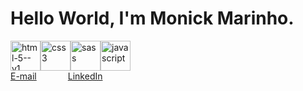 # Hello World, I'm  Monick Marinho.

<div style="display:flex; flex-direction: row;">
  <img width="48" height="48" src="https://img.icons8.com/color/48/html-5--v1.png" alt="html-5--v1"/>
  <img width="48" height="48" src="https://img.icons8.com/fluency/48/css3.png" alt="css3"/>
  <img width="48" height="48" src="https://img.icons8.com/color/48/sass.png" alt="sass"/>
  <img width="48" height="48" src="https://img.icons8.com/fluency/48/javascript.png" alt="javascript"/>
</div>

<div style="display:flex; flex-direction: row; column-gap: 50px;">
  <a href="mailto:monickkmarinho@gmail.com">E-mail</a>
  <a href="https://www.linkedin.com/in/monick-marinho-a8a8a72a3/">LinkedIn</a>
</div>

